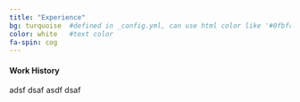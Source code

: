 ```yaml
---
title: "Experience"
bg: turquoise  #defined in _config.yml, can use html color like '#0fbfcf'
color: white   #text color
fa-spin: cog
---
```


#### Work History
adsf
dsaf
asdf
dsaf

